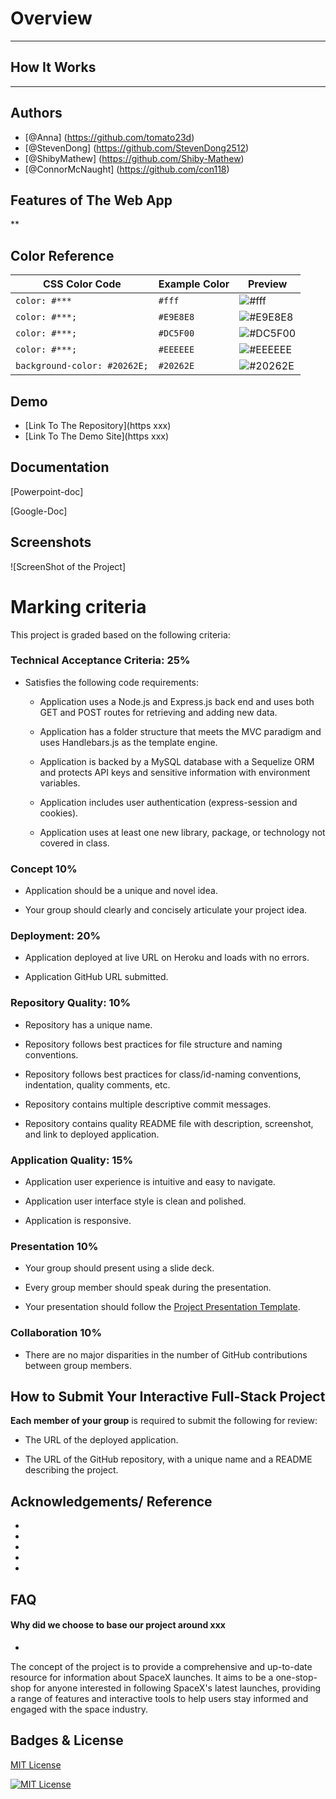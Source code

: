 # Overview

***

## How It Works

***

## Authors

- [@Anna] (https://github.com/tomato23d)
- [@StevenDong] (https://github.com/StevenDong2512)
- [@ShibyMathew] (https://github.com/Shiby-Mathew)
- [@ConnorMcNaught] (https://github.com/con118)

## Features of The Web App

**

## Color Reference

| CSS Color Code               | Example Color | Preview                                                  |
| ---------------------------- | ------------- | -------------------------------------------------------- |
| `color: #***`               | `#fff`        | ![#fff](https://via.placeholder.com/10/ffffff?text=+)    |
| `color: #***;`            | `#E9E8E8`     | ![#E9E8E8](https://via.placeholder.com/10/E9E8E8?text=+) |
| `color: #***;`            | `#DC5F00`     | ![#DC5F00](https://via.placeholder.com/10/DC5F00?text=+) |
| `color: #***;`            | `#EEEEEE`     | ![#EEEEEE](https://via.placeholder.com/10/EEEEEE?text=+) |
| `background-color: #20262E;` | `#20262E`     | ![#20262E](https://via.placeholder.com/10/20262E?text=+) |

## Demo

- [Link To The Repository](https xxx)
- [Link To The Demo Site](https xxx)

## Documentation

[Powerpoint-doc] 

[Google-Doc] 

## Screenshots

![ScreenShot of the Project] 

# Marking criteria

This project is graded based on the following criteria:

### Technical Acceptance Criteria: 25%

* Satisfies the following code requirements:

  * Application uses a Node.js and Express.js back end and uses both GET and POST routes for retrieving and adding new data.

  * Application has a folder structure that meets the MVC paradigm and uses Handlebars.js as the template engine.

  * Application is backed by a MySQL database with a Sequelize ORM and protects API keys and sensitive information with environment variables.

  * Application includes user authentication (express-session and cookies).

  * Application uses at least one new library, package, or technology not covered in class.

### Concept 10%

* Application should be a unique and novel idea.

* Your group should clearly and concisely articulate your project idea.

### Deployment: 20%

* Application deployed at live URL on Heroku and loads with no errors.

* Application GitHub URL submitted.

### Repository Quality: 10%

* Repository has a unique name.

* Repository follows best practices for file structure and naming conventions.

* Repository follows best practices for class/id-naming conventions, indentation, quality comments, etc.

* Repository contains multiple descriptive commit messages.

* Repository contains quality README file with description, screenshot, and link to deployed application.

### Application Quality: 15%

* Application user experience is intuitive and easy to navigate.

* Application user interface style is clean and polished.

* Application is responsive.

### Presentation 10%

* Your group should present using a slide deck.

* Every group member should speak during the presentation.

* Your presentation should follow the [Project Presentation Template](https://docs.google.com/presentation/d/10QaO9KH8HtUXj__81ve0SZcpO5DbMbqqQr4iPpbwKks/edit?usp=sharing).

### Collaboration 10%

* There are no major disparities in the number of GitHub contributions between group members.

## How to Submit Your Interactive Full-Stack Project

**Each member of your group** is required to submit the following for review:

* The URL of the deployed application.

* The URL of the GitHub repository, with a unique name and a README describing the project.


## Acknowledgements/ Reference
*
*
*
*
*

## FAQ

#### Why did we choose to base our project around xxx

*

The concept of the project is to provide a comprehensive and up-to-date resource for information about SpaceX launches. It aims to be a one-stop-shop for anyone interested in following SpaceX's latest launches, providing a range of features and interactive tools to help users stay informed and engaged with the space industry.

## Badges & License

[MIT License](https://choosealicense.com/licenses/mit/)

[![MIT License](https://img.shields.io/badge/License-MIT-green.svg)](https://choosealicense.com/licenses/mit/)
